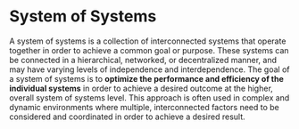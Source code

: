 # System of Systems

A system of systems is a collection of interconnected systems that operate together in order to achieve a common goal or purpose. These systems can be connected in a hierarchical, networked, or decentralized manner, and may have varying levels of independence and interdependence. The goal of a system of systems is to **optimize the performance and efficiency of the individual systems** in order to achieve a desired outcome at the higher, overall system of systems level. This approach is often used in complex and dynamic environments where multiple, interconnected factors need to be considered and coordinated in order to achieve a desired result.